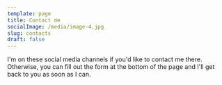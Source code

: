 ```yaml
---
template: page
title: Contact me
socialImage: /media/image-4.jpg
slug: contacts
draft: false
---
```


I'm on these social media channels if you'd like to contact me there. Otherwise, you can fill out the form at the bottom of the page and I'll get back to you as soon as I can.

